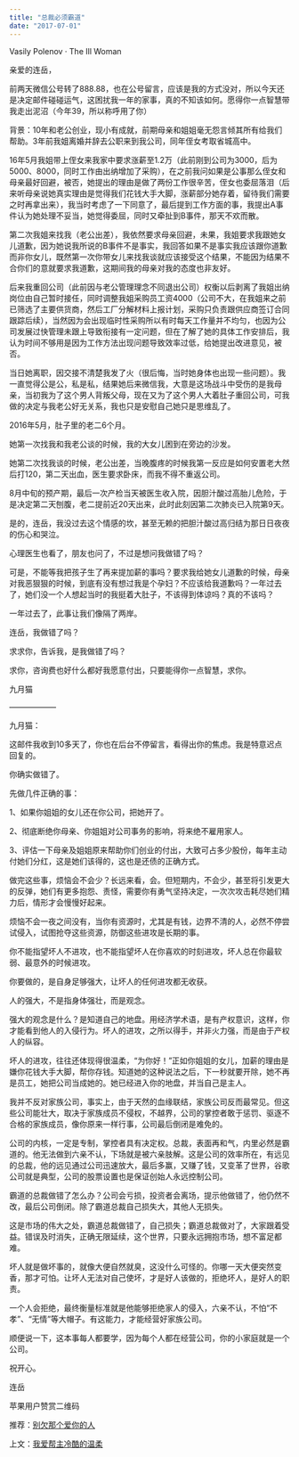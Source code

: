 ```yaml
---
title: "总裁必须霸道"
date: "2017-07-01"
---
```


Vasily Polenov · The Ill Woman

亲爱的连岳，

前两天微信公号转了888.88，也在公号留言，应该是我的方式没对，所以今天还是决定邮件碰碰运气，这困扰我一年的家事，真的不知该如何。愿得你一点智慧带我走出泥沼（今年39，所以称呼用了你）

背景：10年和老公创业，现小有成就，前期母亲和姐姐毫无怨言倾其所有给我们帮助。3年前我姐离婚并辞去公职来到我公司，同年侄女考取省城高中。

16年5月我姐带上侄女来我家中要求涨薪至1.2万（此前刚到公司为3000，后为5000、8000，同时工作由出纳增加了采购），在之前我问如果是公事那么侄女和母亲最好回避，被否，她提出的理由是做了两份工作很辛苦，侄女也委屈落泪（后来听母亲说她真实理由是觉得我们花钱大手大脚，涨薪部分她存着，留待我们需要之时再拿出来），我当时考虑了一下同意了，最后提到工作方面的事，我提出A事件认为她处理不妥当，她觉得委屈，同时又牵扯到B事件，那天不欢而散。

第二次我姐来找我（老公出差），我依然要求母亲回避，未果，我姐要求我跟她女儿道歉，因为她说我所说的B事件不是事实，我回答如果不是事实我应该跟你道歉而非你女儿，既然第一次你带女儿来找我谈就应该接受这个结果，不能因为结果不合你们的意就要求我道歉，这期间我的母亲对我的态度也非友好。

后来我重回公司（此前因与老公管理理念不同退出公司）权衡以后剥离了我姐出纳岗位由自己暂时接任，同时调整我姐采购员工资4000（公司不大，在我姐来之前已筛选了主要供货商，然后工厂分解材料上报计划，采购只负责跟供应商签订合同跟踪后续），当然因为会出现临时性采购所以有时每天工作量并不均匀，也因为公司发展过快管理未跟上导致衔接有一定问题，但在了解了她的具体工作安排后，我认为时间不够用是因为工作方法出现问题导致效率过低，给她提出改进意见，被否。

当日她离职，因交接不清楚我发了火（很后悔，当时她身体也出现一些问题）。我一直觉得公是公，私是私，结果她后来微信我，大意是这场战斗中受伤的是我母亲，当初我为了这个男人背叛父母，现在又为了这个男人大着肚子重回公司，可我做的决定与我老公好无关系，我也只是安慰自己她只是思维乱了。

2016年5月，肚子里的老二6个月。

她第一次找我和我老公谈的时候，我的大女儿困到在旁边的沙发。

她第二次找我谈的时候，老公出差，当晚腹疼的时候我第一反应是如何安置老大然后打120，第二天出血，医生要求卧床，而我不得不重返公司。

8月中旬的预产期，最后一次产检当天被医生收入院，因胆汁酸过高胎儿危险，于是决定第二天刨腹，老二提前近20天出来，此时此刻因第二次肺炎已入院第9天。

是的，连岳，我没过去这个情感的坎，甚至无赖的把胆汁酸过高归结为那日日夜夜的伤心和哭泣。

心理医生也看了，朋友也问了，不过是想问我做错了吗？

可是，不能等我把孩子生了再来提加薪的事吗？要求我给她女儿道歉的时候，母亲对我恶狠狠的时候，到底有没有想过我是个孕妇？不应该给我道歉吗？一年过去了，她们没一个人想起当时的我挺着大肚子，不该得到体谅吗？真的不该吗？

一年过去了，此事让我们像隔了两岸。

连岳，我做错了吗？

求求你，告诉我，是我做错了吗？

求你，咨询费也好什么都好我愿意付出，只要能得你一点智慧，求你。

九月猫

——————

九月猫：

这邮件我收到10多天了，你也在后台不停留言，看得出你的焦虑。我是特意迟点回复的。

你确实做错了。

先做几件正确的事：

1、如果你姐姐的女儿还在你公司，把她开了。

2、彻底断绝你母亲、你姐姐对公司事务的影响，将来绝不雇用家人。

3、评估一下母亲及姐姐原来帮助你们创业的付出，大致可占多少股份，每年主动付她们分红，这是她们该得的，这也是还债的正确方式。

做完这些事，烦恼会不会少？长远来看，会。但短期内，不会少，甚至将引发更大的反弹，她们有更多抱怨、责怪，需要你有勇气坚持决定，一次次攻击耗尽她们精力后，情形才会慢慢好起来。

烦恼不会一夜之间没有，当你有资源时，尤其是有钱，边界不清的人，必然不停尝试侵入，试图抢夺这些资源，防御这些进攻是长期的事。

你不能指望坏人不进攻，也不能指望坏人在你喜欢的时刻进攻，坏人总在你最软弱、最意外的时候进攻。  

你要做的，是自身足够强大，让坏人的任何进攻都无收获。

人的强大，不是指身体强壮，而是观念。  

强大的观念是什么？是知道自己的地盘。用经济学术语，是有产权意识，这样，你才能看到他人的入侵行为。坏人的进攻，之所以得手，并非火力强，而是由于产权人的纵容。

坏人的进攻，往往还体现得很温柔，“为你好！”正如你姐姐的女儿，加薪的理由是嫌你花钱大手大脚，帮你存钱。知道她的这种说法之后，下一秒就要开除，她不再是员工，她把公司当成她的。她已经进入你的地盘，并当自己是主人。

我并不反对家族公司，事实上，由于天然的血缘联结，家族公司反而最常见。但这些公司能壮大，取决于家族成员不侵权，不越界，公司的掌控者敢于惩罚、驱逐不合格的家族成员，像你原来一样行事，公司最后倒闭是难免的。  

公司的内核，一定是专制，掌控者具有决定权。总裁，表面再和气，内里必然是霸道的。他无法做到六亲不认，下场就是被六亲肢解。这是公司的效率所在，有远见的总裁，他的远见通过公司迅速放大，最后多赢，又赚了钱，又变革了世界，谷歌公司就是典型，公司的股票设置也是保证创始人永远控制公司。

霸道的总裁做错了怎么办？公司会亏损，投资者会离场，提示他做错了，他仍然不改，最后公司倒闭。除了霸道总裁自己损失大，其他人无损失。

这是市场的伟大之处，霸道总裁做错了，自己损失；霸道总裁做对了，大家跟着受益。错误及时消失，正确无限延续，这个世界，只要永远拥抱市场，想不富足都难。

坏人就是做坏事的，就像大便自然就臭，这没什么可怪的。你哪一天大便突然变香，那才可怕。让坏人无法对自己使坏，才是好人该做的，拒绝坏人，是好人的职责。

一个人会拒绝，最终衡量标准就是他能够拒绝家人的侵入，六亲不认，不怕“不孝”、“无情”等大帽子。有这能力，才能经营好家族公司。

顺便说一下，这本事每人都要学，因为每个人都在经营公司，你的小家庭就是一个公司。

祝开心。

连岳

苹果用户赞赏二维码

推荐：[别欠那个爱你的人](http://mp.weixin.qq.com/s?__biz=MjM5NDU0Mjk2MQ==&mid=2651623191&idx=1&sn=9cf2b0864b3151824ebd6dcd00f37e64&chksm=bd7e0b098a09821f77aac5b356e566f19ade5daea2712d2b9886facbf029b1a7d68b43abb034&scene=21#wechat_redirect)

上文：[我爱帮主冷酷的温柔](http://mp.weixin.qq.com/s?__biz=MjM5NDU0Mjk2MQ==&mid=2651623204&idx=1&sn=e4a5f4f55a7ee628ad9b859832ff2a4e&chksm=bd7e0b3a8a09822cad515235b877faf8c938e12b28bd7736699ee206445783f0c62d3dbf14ea&scene=21#wechat_redirect)
